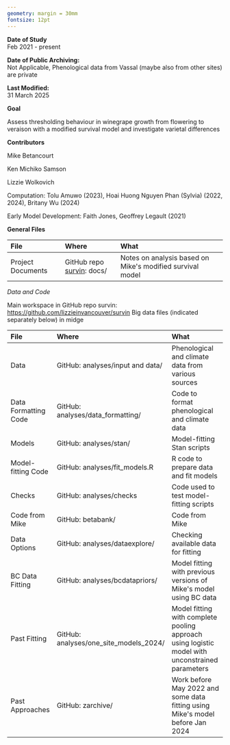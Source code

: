 ```yaml
---
geometry: margin = 30mm
fontsize: 12pt
---
```


__Date of Study__  
Feb 2021 - present

__Date of Public Archiving:__  
Not Applicable, Phenological data from Vassal (maybe also from other sites) are private

__Last Modified:__  
31 March 2025

__Goal__  

Assess thresholding behaviour in winegrape growth from flowering to veraison with a modified survival model and investigate varietal differences

__Contributors__

Mike Betancourt

Ken Michiko Samson

Lizzie Wolkovich

Computation: Tolu Amuwo (2023), Hoai Huong Nguyen Phan (Sylvia) (2022, 2024), Britany Wu (2024)

Early Model Development: Faith Jones, Geoffrey Legault (2021)

__General Files__

| __File__  |__Where__ |__What__  |
|:---       |:-----    |:----     |
| Project Documents | GitHub repo [survin](https://github.com/lizzieinvancouver/survin): docs/ | Notes on analysis based on Mike's modified survival model |

_Data and Code_

Main workspace in GitHub repo survin: https://github.com/lizzieinvancouver/survin
Big data files (indicated separately below) in midge

| __File__  |__Where__ |__What__  |
|:---       |:-----    |:----     |
| Data | GitHub: analyses/input and data/ | Phenological and climate data from various sources |
| Data Formatting Code | GitHub: analyses/data_formatting/ | Code to format phenological and climate data |
| Models | GitHub: analyses/stan/ | Model-fitting Stan scripts|
| Model-fitting Code | GitHub: analyses/fit_models.R | R code to prepare data and fit models |
| Checks | GitHub: analyses/checks | Code used to test model-fitting scripts|
| Code from Mike | GitHub: betabank/ | Code from Mike |
| Data Options | GitHub: analyses/dataexplore/ | Checking available data for fitting |
| BC Data Fitting | GitHub: analyses/bcdatapriors/ | Model fitting with previous versions of Mike's model using BC data |
| Past Fitting | GitHub: analyses/one_site_models_2024/ | Model fitting with complete pooling approach using logistic model with unconstrained parameters |
| Past Approaches | GitHub: zarchive/ | Work before May 2022 and some data fitting using Mike's model before Jan 2024|

